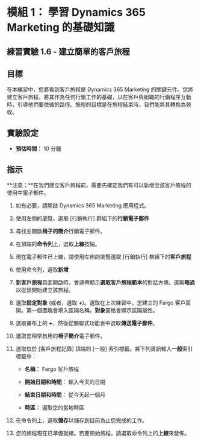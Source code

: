 ﻿---
lab:
    title: '實驗 1.6： 建立簡單的客戶旅程'
    module: '模組 1： 瞭解 Dynamics 365 Marketing 的基礎知識'
---

模組 1： 學習 Dynamics 365 Marketing 的基礎知識
========================

## 練習實驗 1.6 - 建立簡單的客戶旅程

## 目標

在本練習中，您將看到客戶旅程是 Dynamics 365 Marketing 的關鍵元件。您將建立客戶旅程，將其作為任何行銷工作的基礎，以在客戶與組織的行銷程序互動時，引導他們要依循的路徑。旅程的目標是在旅程結束時，我們能將其轉換為營收。

## 實驗設定

  - **預估時間**： 10 分鐘

## 指示

**注意：**在我們建立客戶旅程前，需要先確定我們有可以新增至該客戶旅程的使用中電子郵件。 

1. 如有必要，請開啟 Dynamics 365 Marketing 應用程式。 

2. 使用左側的瀏覽，選取 [行銷執行] 群組下的**行銷電子郵件**

3. 尋找並開啟**椅子的簡介**行銷電子郵件。 

4. 在頂端的**命令列**上，選取**上線**按鈕。 

5. 現在電子郵件已上線，請使用左側的瀏覽選取 [行銷執行] 群組下的**客戶旅程**

6. 使用命令列，選取**新增** 

7. **新客戶旅程**頁面開啟時，會連帶顯示**選取客戶旅程範本**的對話方塊。選取**略過**以從頭開始建立該旅程。

8. 選取**設定對象** (或者，選取 **+**)。選取在上次練習中，您建立的 Fargo 客戶區隔。第一個圖塊會填入區隔名稱，**對象**窗格會顯示區隔屬性。

9. 選取畫布上的 **+**，然後從關聯式功能表中選取**傳送電子郵件**。

10. 選取您稍早啟用的**椅子簡介**電子郵件。 

11. 選取位於 [客戶旅程記錄] 頂端的 [一般] 索引標籤。將下列資訊輸入**一般**索引標籤中：

	- **名稱**： Fargo 客戶旅程

	- **開始日期和時間**： 輸入今天的日期

	- **結束日期和時間**： 從今天起一個月

	- **時區：** 選取您的當地時區 

12. 在命令列上，選取**儲存**以儲存到目前為止您完成的工作。

13. 您的旅程現在已準備就緒。若要開始旅程，請選取命令列上的**上線**來發佈。
